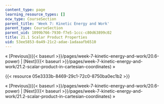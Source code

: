 ```yaml
---
content_type: page
learning_resource_types: []
ocw_type: CourseSection
parent_title: 'Week 7: Kinetic Energy and Work'
parent_type: CourseSection
parent_uid: 1099b766-7930-f7e5-1ccc-c80d63899c02
title: 21.1 Scalar Product Properties
uid: 53ee5853-0a49-21c2-adae-1adaaafb6510
---
```


« [Previous]({{< baseurl >}}/pages/week-7-kinetic-energy-and-work/20.6-power) | [Next]({{< baseurl >}}/pages/week-7-kinetic-energy-and-work/21.2-scalar-product-in-cartesian-coordinates) »

{{< resource 05e3333b-8469-29c1-72c0-8750ba0ec1b2 >}}

« [Previous]({{< baseurl >}}/pages/week-7-kinetic-energy-and-work/20.6-power) | [Next]({{< baseurl >}}/pages/week-7-kinetic-energy-and-work/21.2-scalar-product-in-cartesian-coordinates) »